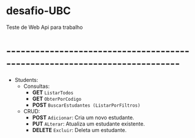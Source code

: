 # desafio-UBC
Teste de Web Api para trabalho

# --------------------------------------------------------------------------

- Students:
	- Consultas: 
		- **GET**    `ListarTodos` 
		- **GET**    `ObterPorCodigo`
		- **POST**   `BuscarEstudantes (ListarPorFiltros)`
	- CRUD: 
		- **POST**   `Adicionar`: Cria um novo estudante.
        - **PUT**    `ALterar`:   Atualiza um estudante existente.
		- **DELETE** `Excluir`:   Deleta um estudante.
